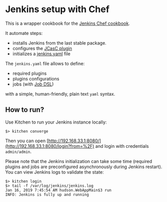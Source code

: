 # Jenkins setup with Chef

This is a wrapper cookbook for the [Jenkins Chef cookbook](https://github.com/chef-cookbooks/jenkins).

It automate steps:
- installs Jenkins from the last stable package. 
- configures the [JCasC plugin](https://jenkins.io/projects/jcasc/)
- initializes a [jenkins.yaml](https://github.com/tomaszmichalak/jenkins-as-a-code/blob/master/files/default/var/lib/jenkins/jenkins.yml) file

The `jenkins.yaml` file allows to define:
- required plugins
- plugins configurations
- jobs (with [Job DSL](https://github.com/jenkinsci/job-dsl-plugin))

with a simple, human-friendly, plain text `yaml` syntax.

## How to run?
Use Kitchen to run your Jenkins instance locally:

`$> kitchen converge`

Then you can open [http://192.168.33.1:8080/](http://192.168.33.1:8080/login?from=%2F) and login with
credentials `admin/admin`.

Please note that the Jenkins initialization can take some time (required plugins and jobs are 
preconfigured asynchronously during Jenkins restart). You can view Jenkins logs to validate the state:

```$xslt
$> kitchen login
$> tail -f /var/log/jenkins/jenkins.log
Jan 16, 2019 7:45:54 AM hudson.WebAppMain$3 run
INFO: Jenkins is fully up and running
```



